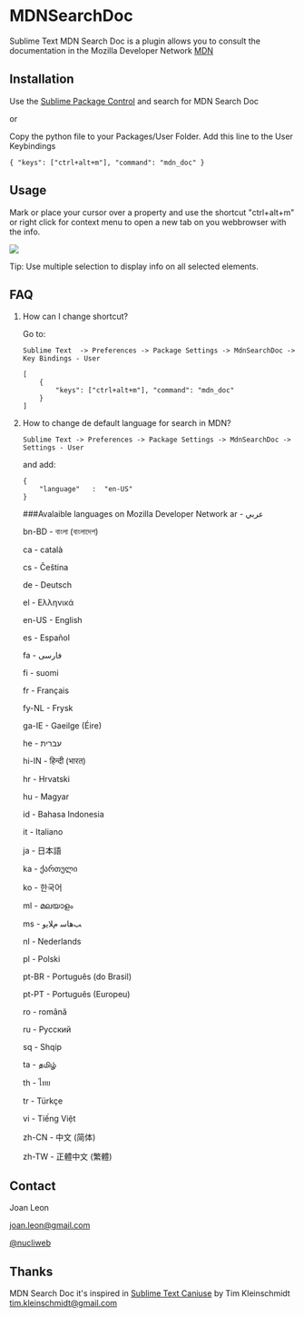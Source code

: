 MDNSearchDoc
============

Sublime Text MDN Search Doc is a plugin allows you to consult the documentation in the Mozilla Developer Network [MDN](https://developer.mozilla.org/)


Installation
------------

Use the [Sublime Package Control](http://wbond.net/sublime_packages/package_control) and search for MDN Search Doc

or

Copy the python file to your Packages/User Folder.
Add this line to the User Keybindings

    { "keys": ["ctrl+alt+m"], "command": "mdn_doc" }


Usage
-----

Mark or place your cursor over a property and use the shortcut "ctrl+alt+m" or right click for context menu to open a new tab on you webbrowser with the info.

![](https://raw.github.com/nucliweb/MDNSearchDoc/master/images/context-menu.png)

Tip: Use multiple selection to display info on all selected elements.


FAQ
---

1. How can I change shortcut?

	Go to:

    ```
    Sublime Text  -> Preferences -> Package Settings -> MdnSearchDoc -> Key Bindings - User
    ```

    ```
	[
	    {
	        "keys": ["ctrl+alt+m"], "command": "mdn_doc"
	    }
	]
    ```


2. How to change de default language for search in MDN?

    ```
	Sublime Text -> Preferences -> Package Settings -> MdnSearchDoc -> Settings - User
    ```

	and add:
    
    ```
	{
    	"language"   :  "en-US"
	}
    ```

    ###Avalaible languages on Mozilla Developer Network
	ar - عربي

	bn-BD - বাংলা (বাংলাদেশ)

	ca - català

	cs - Čeština

	de - Deutsch

	el - Ελληνικά

	en-US - English

	es - Español

	fa - فارسی

	fi - suomi

	fr - Français

	fy-NL - Frysk

	ga-IE - Gaeilge (Éire)

	he - עברית

	hi-IN - हिन्दी (भारत)

	hr - Hrvatski

	hu - Magyar

	id - Bahasa Indonesia

	it - Italiano

	ja - 日本語

	ka - ქართული

	ko - 한국어

	ml - മലയാളം

	ms - ﺐﻫﺎﺳ ﻡﻼﻳﻭ

	nl - Nederlands

	pl - Polski

	pt-BR - Português (do Brasil)

	pt-PT - Português (Europeu)

	ro - română

	ru - Русский

	sq - Shqip

	ta - தமிழ்

	th - ไทย

	tr - Türkçe

	vi - Tiếng Việt

	zh-CN - 中文 (简体)

	zh-TW - 正體中文 (繁體)


Contact
-------
Joan Leon

<joan.leon@gmail.com>

[@nucliweb](https://twitter.com/nucliweb)



Thanks
------
MDN Search Doc it's inspired in [Sublime Text Caniuse](https://github.com/Azd325/sublime-text-caniuse) by Tim Kleinschmidt <tim.kleinschmidt@gmail.com>